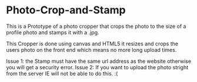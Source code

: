 # Photo-Crop-and-Stamp
This is a Prototype of a photo cropper that crops the photo to the size of a profile photo and stamps it with a .jpg. 

This Cropper is done using canvas and HTML5 it resizes and crops the users photo on the front end which means no more long upload times.

Issue 1: the Stamp must have the same url address as the website otherwise you will get a security error.
Issue 2: If you want to upload the photo stright from the server IE will not be able to do this. :(
